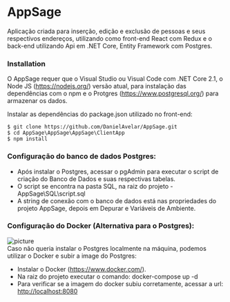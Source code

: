 <h1 class="code-line" data-line-start=0 data-line-end=1 ><a id="AppSage_0"></a>AppSage</h1>
<p class="has-line-data" data-line-start="2" data-line-end="3">Aplicação criada para inserção, edição e exclusão de pessoas e seus respectivos endereços, utilizando como front-end React com Redux e o back-end utilizando Api em .NET Core, Entity Framework com Postgres.</p>
<h3 class="code-line" data-line-start=4 data-line-end=5 ><a id="Installation_4"></a>Installation</h3>
<p class="has-line-data" data-line-start="6" data-line-end="7">O AppSage requer que o Visual Studio ou Visual Code com .NET Core 2.1, o Node JS (<a href="https://nodejs.org/">https://nodejs.org/</a>) versão atual, para instalação das dependências com o npm e o Protgres (<a href="https://www.postgresql.org/">https://www.postgresql.org/</a>) para armazenar os dados.</p>
<p class="has-line-data" data-line-start="8" data-line-end="9">Instalar as dependências do package.json utilizado no front-end:</p>
<pre><code class="has-line-data" data-line-start="11" data-line-end="15" class="language-sh">$ git <span class="hljs-built_in">clone</span> https://github.com/DanielAvelar/AppSage.git
$ <span class="hljs-built_in">cd</span> AppSage\AppSage\AppSage\ClientApp
$ npm install
</code></pre>
<h3 class="code-line" data-line-start=16 data-line-end=17 ><a id="Configurao_do_banco_de_dados_Postgres_16"></a>Configuração do banco de dados Postgres:</h3>
<ul>
<li class="has-line-data" data-line-start="18" data-line-end="19">Após instalar o Postgres, acessar o pgAdmin para executar o script de criação do Banco de Dados e suas respectivas tabelas.</li>
<li class="has-line-data" data-line-start="19" data-line-end="20">O script se encontra na pasta SQL, na raiz do projeto - AppSage\SQL\script.sql</li>
<li class="has-line-data" data-line-start="20" data-line-end="22">A string de conexão com o banco de dados está nas propriedades do projeto AppSage, depois em Depurar e Variáveis de Ambiente.</li>
</ul>
<h3 class="code-line" data-line-start=22 data-line-end=23 ><a id="Configurao_do_Docker_Alternativa_para_o_Postgres_22"></a>Configuração do Docker (Alternativa para o Postgres):</h3>
<p class="has-line-data" data-line-start="23" data-line-end="25"><img src="https://img.icons8.com/dusk/2x/docker.png" alt="picture"><br>
Caso não queria instalar o Postgres localmente na máquina, podemos utilizar o Docker e subir a image do Postgres:</p>
<ul>
<li class="has-line-data" data-line-start="27" data-line-end="28">Instalar o Docker (<a href="https://www.docker.com/">https://www.docker.com/</a>).</li>
<li class="has-line-data" data-line-start="28" data-line-end="29">Na raiz do projeto executar o comando: docker-compose up -d</li>
<li class="has-line-data" data-line-start="29" data-line-end="30">Para verificar se a imagem do docker subiu corretamente, acessar a url: <a href="http://localhost:8080">http://localhost:8080</a></li>
</ul>
